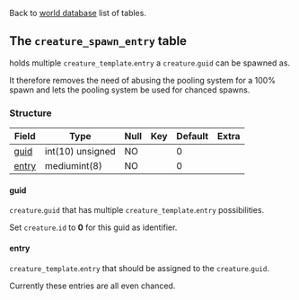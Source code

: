 Back to [world database](https://github.com/cmangos/issues/wiki/mangosdb_struct) list of tables.

## The `creature_spawn_entry` table

holds multiple `creature_template`.`entry` a `creature`.`guid` can be spawned as.

It therefore removes the need of abusing the pooling system for a 100% spawn and lets the pooling system be used for chanced spawns.

### Structure

| Field| Type| Null| Key| Default| Extra|
| ---|---| ---|--- |--- |--- |
|[guid](https://github.com/cmangos/issues/wiki/creature_spawn_entry#guid)|int(10) unsigned|NO||0||
|[entry](https://github.com/cmangos/issues/wiki/creature_spawn_entry#entry)|mediumint(8)|NO||0||

#### guid

`creature`.`guid` that has multiple `creature_template`.`entry` possibilities.

Set `creature`.`id` to **0** for this guid as identifier.

#### entry

`creature_template`.`entry` that should be assigned to the `creature`.`guid`.

Currently these entries are all even chanced.